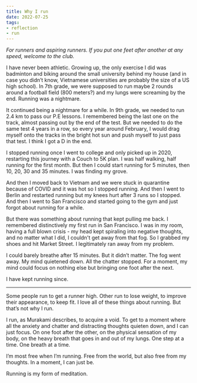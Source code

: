 ```yaml
---
title: Why I run
date: 2022-07-25
tags:
- reflection
- run
---
```

*For runners and aspiring runners. If you put one feet after another at any speed, welcome to the club.*

I have never been athletic. Growing up, the only exercise I did was badminton and biking around the small university behind my house (and in case you didn’t know, Vietnamese universities are probably the size of a US high school). In 7th grade, we were supposed to run maybe 2 rounds around a football field (800 meters?) and my lungs were screaming by the end. Running was a nightmare.

It continued being a nightmare for a while. In 9th grade, we needed to run 2.4 km to pass our P.E lessons. I remembered being the last one on the track, almost passing out by the end of the test. But we needed to do the same test 4 years in a row, so every year around February, I would drag myself onto the tracks in the bright hot sun and push myself to just pass that test. I think I got a D in the end.

I stopped running once I went to college and only picked up in 2020, restarting this journey with a Couch to 5K plan. I was half walking, half running for the first month. But then I could start running for 5 minutes, then 10, 20, 30 and 35 minutes. I was finding my grove. 

And then I moved back to Vietnam and we were stuck in quarantine because of COVID and it was hot so I stopped running. And then I went to Berlin and restarted running but my knees hurt after 3 runs so I stopped. And then I went to San Francisco and started going to the gym and just forgot about running for a while.

But there was something about running that kept pulling me back. I remembered distinctively my first run in San Francisco. I was in my room, having a full blown crisis - my head kept spiraling into negative thoughts, and no matter what I did, I couldn't get away from that fog. So I grabbed my shoes and hit Market Street. I legitimately ran away from my problem.

I could barely breathe after 15 minutes. But it didn’t matter. The fog went away. My mind quietened down. All the chatter stopped. For a moment, my mind could focus on nothing else but bringing one foot after the next.

I have kept running since. 

---

Some people run to get a runner high. Other run to lose weight, to improve their appearance, to keep fit. I love all of these things about running. But that’s not why I run.

I run, as Murakami describes, to acquire a void. To get to a moment where all the anxiety and chatter and distracting thoughts quieten down, and I can just focus. On one foot after the other, on the physical sensation of my body, on the heavy breath that goes in and out of my lungs. One step at a time. One breath at a time.

I’m most free when I’m running. Free from the world, but also free from my thoughts. In a moment, I can just be. 

Running is my form of meditation. 